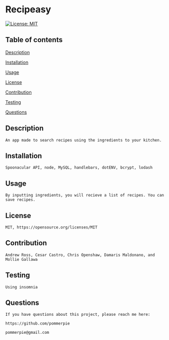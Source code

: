 # Recipeasy

  [![License: MIT](https://img.shields.io/badge/License-MIT-yellow.svg)](https://opensource.org/licenses/MIT)
## Table of contents

[Description](#desc)

[Installation](#install)

[Usage](#usage)

[License](#license)

[Contribution](#cont)

[Testing](#test)

[Questions](#quest)


## Description

    An app made to search recipes using the ingredients to your kitchen.
## Installation

    Spoonacular API, node, MySQL, handlebars, dotENV, bcrypt, lodash
## Usage

    By inputting ingredients, you will recieve a list of recipes. You can save recipes.
## License

    MIT, https://opensource.org/licenses/MIT
## Contribution

    Andrew Ross, Cesar Castro, Chris Openshaw, Damaris Maldonano, and Mollie Gallawa
## Testing

    Using insomnia
## Questions

    If you have questions about this project, please reach me here:

    https://github.com/pommerpie

    pommerpie@gmail.com
